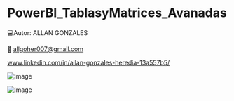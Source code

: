 # PowerBI_TablasyMatrices_Avanadas


   💻Autor: ALLAN GONZALES
   
   📩 allgoher007@gmail.com
   
   www.linkedin.com/in/allan-gonzales-heredia-13a557b5/

![image](https://github.com/user-attachments/assets/cd5d8b52-afc2-41ce-8774-c19ff66323f0)

![image](https://github.com/user-attachments/assets/2d19681d-5718-4397-9078-48b9fcea38dd)




